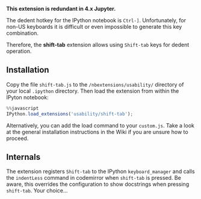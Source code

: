 __This extension is redundant in 4.x Jupyter.__

The dedent hotkey for the IPython notebook is `Ctrl-]`. Unfortunately, for non-US keyboards it is difficult or even impossible to generate this key combination.

Therefore, the <b>shift-tab</b> extension allows using `Shift-tab` keys for dedent operation.

## Installation
Copy the file `shift-tab.js` to the `/nbextensions/usability/` directory of your local `.ipython` directory.
Then load the extension from within the IPyton notebook:
```javascript
%%javascript
IPython.load_extensions('usability/shift-tab');
```

Alternatively, you can add the load command to your `custom.js`. Take a look at the general installation instructions in the Wiki if you are unsure how to proceed.

## Internals
The extension registers `Shift-tab` to the IPython `keyboard_manager` and calls the `indentLess` command in codemirror when `shift-tab` is pressed. Be aware, this overrides the configuration to show docstrings when pressing `shift-tab`. Your choice...

